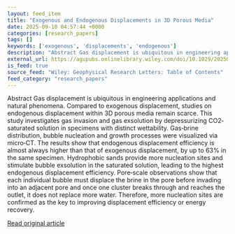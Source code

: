 ```yaml
---
layout: feed_item
title: "Exogenous and Endogenous Displacements in 3D Porous Media"
date: 2025-09-10 04:57:44 +0000
categories: [research_papers]
tags: []
keywords: ['exogenous', 'displacements', 'endogenous']
description: "Abstract Gas displacement is ubiquitous in engineering applications and natural phenomena"
external_url: https://agupubs.onlinelibrary.wiley.com/doi/10.1029/2025GL117416?af=R
is_feed: true
source_feed: "Wiley: Geophysical Research Letters: Table of Contents"
feed_category: "research_papers"
---
```


Abstract Gas displacement is ubiquitous in engineering applications and natural phenomena. Compared to exogenous displacement, studies on endogenous displacement within 3D porous media remain scarce. This study investigates gas invasion and gas exsolution by depressurizing CO2‐saturated solution in specimens with distinct wettability. Gas‐brine distribution, bubble nucleation and growth processes were visualized via micro‐CT. The results show that endogenous displacement efficiency is almost always higher than that of exogenous displacement, by up to 63% in the same specimen. Hydrophobic sands provide more nucleation sites and stimulate bubble exsolution in the saturated solution, leading to the highest endogenous displacement efficiency. Pore‐scale observations show that each individual bubble must displace the brine in the pore before invading into an adjacent pore and once one cluster breaks through and reaches the outlet, it does not replace more water. Therefore, more nucleation sites are confirmed as the key to improving displacement efficiency or energy recovery.

[Read original article](https://agupubs.onlinelibrary.wiley.com/doi/10.1029/2025GL117416?af=R)
